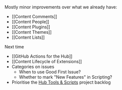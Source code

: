 Mostly minor improvements over what we already have:

- [[Content Comments]]
- [[Content People]]
- [[Content Plugins]]
- [[Content Themes]]
- [[Content Lists]]

Next time

- [[GitHub Actions for the Hub]]
- [[Content Lifecycle of Extensions]]
- Categories on issues
    - When to use Good First Issue?
    - Whether to mark "New Features" in Scripting?
- Prioritise the [Hub Tools & Scripts](https://github.com/obsidian-community/obsidian-hub/projects/1) project backlog